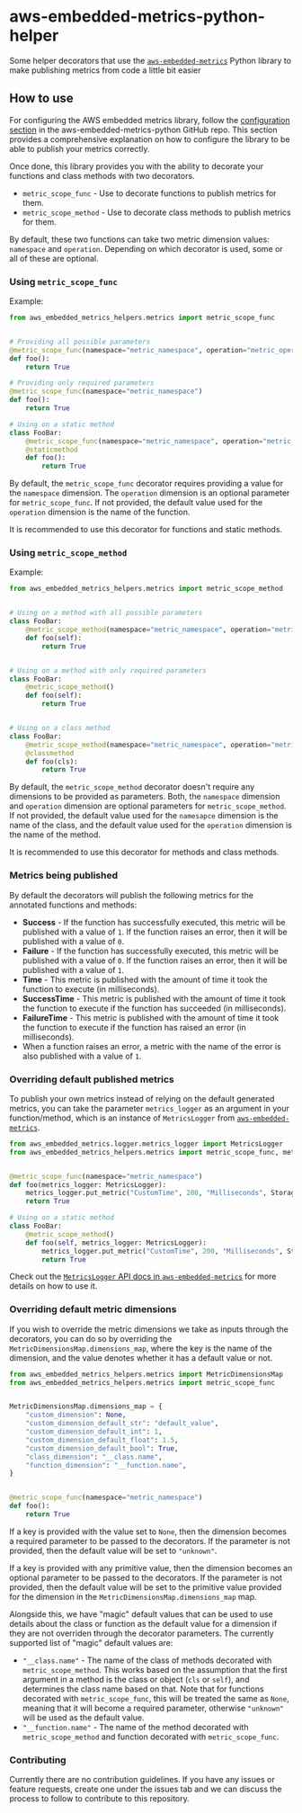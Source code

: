# aws-embedded-metrics-python-helper

Some helper decorators that use the [`aws-embedded-metrics`](https://github.com/awslabs/aws-embedded-metrics-python) Python library to make publishing metrics from code a little bit easier

## How to use

For configuring the AWS embedded metrics library, follow the [configuration section](https://github.com/awslabs/aws-embedded-metrics-python#configuration) in the aws-embedded-metrics-python GitHub repo. This section provides a comprehensive explanation on how to configure the library to be able to publish your metrics correctly.

Once done, this library provides you with the ability to decorate your functions and class methods with two decorators.

- `metric_scope_func` - Use to decorate functions to publish metrics for them.
- `metric_scope_method` - Use to decorate class methods to publish metrics for them.

By default, these two functions can take two metric dimension values: `namespace` and `operation`. Depending on which decorator is used, some or all of these are optional.

### Using `metric_scope_func`

Example:

```python
from aws_embedded_metrics_helpers.metrics import metric_scope_func


# Providing all possible parameters
@metric_scope_func(namespace="metric_namespace", operation="metric_operation")
def foo():
    return True

# Providing only required parameters
@metric_scope_func(namespace="metric_namespace")
def foo():
    return True

# Using on a static method
class FooBar:
    @metric_scope_func(namespace="metric_namespace", operation="metric_operation")
    @staticmethod
    def foo():
        return True
```

By default, the `metric_scope_func` decorator requires providing a value for the `namespace` dimension. The `operation` dimension is an optional parameter for `metric_scope_func`. If not provided, the default value used for the `operation` dimension is the name of the function.

It is recommended to use this decorator for functions and static methods.

### Using `metric_scope_method`

Example:

```python
from aws_embedded_metrics_helpers.metrics import metric_scope_method


# Using on a method with all possible parameters
class FooBar:
    @metric_scope_method(namespace="metric_namespace", operation="metric_operation")
    def foo(self):
        return True


# Using on a method with only required parameters
class FooBar:
    @metric_scope_method()
    def foo(self):
        return True


# Using on a class method
class FooBar:
    @metric_scope_method(namespace="metric_namespace", operation="metric_operation")
    @classmethod
    def foo(cls):
        return True
```

By default, the `metric_scope_method` decorator doesn't require any dimensions to be provided as parameters. Both, the `namespace` dimension and `operation` dimension are optional parameters for `metric_scope_method`. If not provided, the default value used for the `namesapce` dimension is the name of the class, and the default value used for the `operation` dimension is the name of the method.

It is recommended to use this decorator for methods and class methods.

### Metrics being published

By default the decorators will publish the following metrics for the annotated functions and methods:

- **Success** - If the function has successfully executed, this metric will be published with a value of `1`. If the function raises an error, then it will be published with a value of `0`.
- **Failure** - If the function has successfully executed, this metric will be published with a value of `0`. If the function raises an error, then it will be published with a value of `1`.
- **Time** - This metric is published with the amount of time it took the function to execute (in milliseconds).
- **SuccessTime** - This metric is published with the amount of time it took the function to execute if the function has succeeded (in milliseconds).
- **FailureTime** - This metric is published with the amount of time it took the function to execute if the function has raised an error (in milliseconds).
- When a function raises an error, a metric with the name of the error is also published with a value of `1`.

### Overriding default published metrics

To publish your own metrics instead of relying on the default generated metrics, you can take the parameter `metrics_logger` as an argument in your function/method, which is an instance of `MetricsLogger` from [`aws-embedded-metrics`](https://github.com/awslabs/aws-embedded-metrics-python#metricslogger).

```python
from aws_embedded_metrics.logger.metrics_logger import MetricsLogger
from aws_embedded_metrics_helpers.metrics import metric_scope_func, metric_scope_method


@metric_scope_func(namespace="metric_namespace")
def foo(metrics_logger: MetricsLogger):
    metrics_logger.put_metric("CustomTime", 200, "Milliseconds", StorageResolution.STANDARD)
    return True

# Using on a static method
class FooBar:
    @metric_scope_method()
    def foo(self, metrics_logger: MetricsLogger):
        metrics_logger.put_metric("CustomTime", 200, "Milliseconds", StorageResolution.STANDARD)
        return True
```

Check out the [`MetricsLogger` API docs in `aws-embedded-metrics`](https://github.com/awslabs/aws-embedded-metrics-python#metricslogger) for more details on how to use it.

### Overriding default metric dimensions

If you wish to override the metric dimensions we take as inputs through the decorators, you can do so by overriding the `MetricDimensionsMap.dimensions_map`, where the key is the name of the dimension, and the value denotes whether it has a default value or not.

```python
from aws_embedded_metrics_helpers.metrics import MetricDimensionsMap
from aws_embedded_metrics_helpers.metrics import metric_scope_func


MetricDimensionsMap.dimensions_map = {
    "custom_dimension": None,
    "custom_dimension_default_str": "default_value",
    "custom_dimension_default_int": 1,
    "custom_dimension_default_float": 1.5,
    "custom_dimension_default_bool": True,
    "class_dimension": "__class.name",
    "function_dimension": "__function.name",
}


@metric_scope_func(namespace="metric_namespace")
def foo():
    return True
```

If a key is provided with the value set to `None`, then the dimension becomes a required parameter to be passed to the decorators. If the parameter is not provided, then the default value will be set to `"unknown"`.

If a key is provided with any primitive value, then the dimension becomes an optional parameter to be passed to the decorators. If the parameter is not provided, then the default value will be set to the primitive value provided for the dimension in the `MetricDimensionsMap.dimensions_map` map.

Alongside this, we have "magic" default values that can be used to use details about the class or function as the default value for a dimension if they are not overriden through the decorator parameters. The currently supported list of "magic" default values are:

- `"__class.name"` - The name of the class of methods decorated with `metric_scope_method`. This works based on the assumption that the first argument in a method is the class or object (`cls` or `self`), and determines the class name based on that. Note that for functions decorated with `metric_scope_func`, this will be treated the same as `None`, meaning that it will become a required parameter, otherwise `"unknown"` will be used as the default value.
- `"__function.name"` - The name of the method decorated with `metric_scope_method` and function decorated with `metric_scope_func`.

### Contributing

Currently there are no contribution guidelines. If you have any issues or feature requests, create one under the issues tab and we can discuss the process to follow to contribute to this repository.
